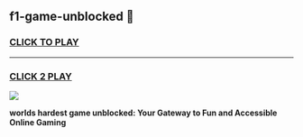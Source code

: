 
## f1-game-unblocked 👋
<h3>
<a href="https://premium.freeplayer.one?title=f1-game-unblocked&ref=14F">CLICK TO PLAY</a></h3>
<hr>

<h3>
<a href="https://premium.freeplayer.one?title=f1-game-unblocked&ref=14F">CLICK 2 PLAY</a>
  
</h3>

<a href="https://premium.freeplayer.one?title=f1-game-unblocked&ref=12F/"><img src="https://clearcache.store/games.png"></a>


**worlds hardest game unblocked: Your Gateway to Fun and Accessible Online Gaming**
